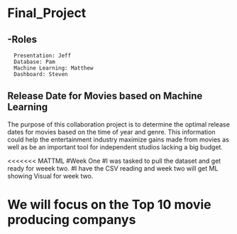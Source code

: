 # Final_Project
## -Roles
      Presentation: Jeff
      Database: Pam
      Machine Learning: Matthew
      Dashboard: Steven

## Release Date for Movies based on Machine Learning
The purpose of this collaboration project is to determine the optimal release dates for movies based on the time of year and genre.
This information could help the entertainment industry maximize gains made from movies as well as be an important tool for independent studios lacking a big budget.

<<<<<<< MATTML
#Week One
#I was tasked to pull the dataset and get ready for weeek two.
#I have the CSV reading and week two will get ML showing Visual for week two.
# We will focus on the Top 10 movie producing companys
